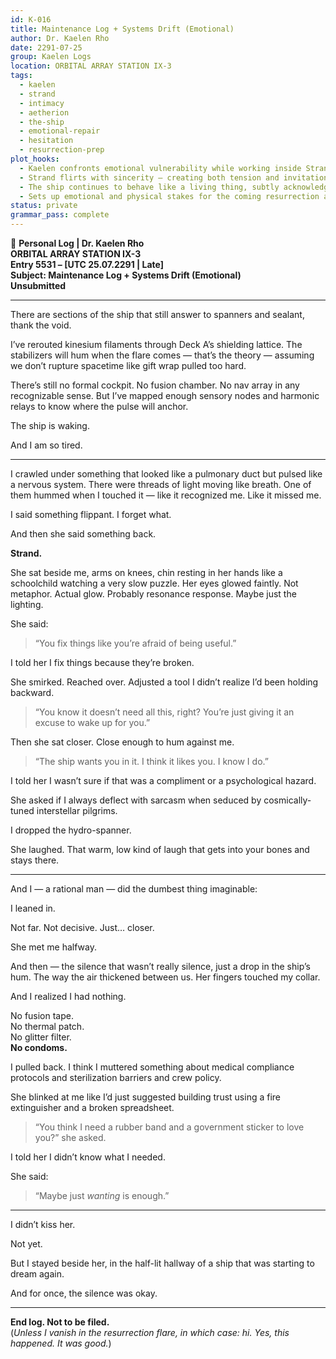 ```yaml
---
id: K-016
title: Maintenance Log + Systems Drift (Emotional)
author: Dr. Kaelen Rho
date: 2291-07-25
group: Kaelen Logs
location: ORBITAL ARRAY STATION IX-3
tags:
  - kaelen
  - strand
  - intimacy
  - aetherion
  - the-ship
  - emotional-repair
  - hesitation
  - resurrection-prep
plot_hooks:
  - Kaelen confronts emotional vulnerability while working inside Strand’s reawakening ship.
  - Strand flirts with sincerity — creating both tension and invitation.
  - The ship continues to behave like a living thing, subtly acknowledging Kaelen.
  - Sets up emotional and physical stakes for the coming resurrection attempt.
status: private
grammar_pass: complete
---
```


📓 **Personal Log | Dr. Kaelen Rho**  
**ORBITAL ARRAY STATION IX-3**  
**Entry 5531 – [UTC 25.07.2291 | Late]**  
**Subject: Maintenance Log + Systems Drift (Emotional)**  
**Unsubmitted**

---

There are sections of the ship that still answer to spanners and sealant, thank the void.

I’ve rerouted kinesium filaments through Deck A’s shielding lattice. The stabilizers will hum when the flare comes — that’s the theory — assuming we don’t rupture spacetime like gift wrap pulled too hard.

There’s still no formal cockpit. No fusion chamber. No nav array in any recognizable sense. But I’ve mapped enough sensory nodes and harmonic relays to know where the pulse will anchor.

The ship is waking.

And I am so tired.

---

I crawled under something that looked like a pulmonary duct but pulsed like a nervous system. There were threads of light moving like breath. One of them hummed when I touched it — like it recognized me. Like it missed me.

I said something flippant. I forget what.

And then she said something back.

**Strand.**

She sat beside me, arms on knees, chin resting in her hands like a schoolchild watching a very slow puzzle. Her eyes glowed faintly. Not metaphor. Actual glow. Probably resonance response. Maybe just the lighting.

She said:

> “You fix things like you’re afraid of being useful.”

I told her I fix things because they’re broken.

She smirked. Reached over. Adjusted a tool I didn’t realize I’d been holding backward.

> “You know it doesn’t need all this, right? You’re just giving it an excuse to wake up for you.”

Then she sat closer. Close enough to hum against me.

> “The ship wants you in it. I think it likes you. I know I do.”

I told her I wasn’t sure if that was a compliment or a psychological hazard.

She asked if I always deflect with sarcasm when seduced by cosmically-tuned interstellar pilgrims.

I dropped the hydro-spanner.

She laughed. That warm, low kind of laugh that gets into your bones and stays there.

---

And I — a rational man — did the dumbest thing imaginable:

I leaned in.

Not far. Not decisive. Just… closer.

She met me halfway.

And then — the silence that wasn’t really silence, just a drop in the ship’s hum. The way the air thickened between us. Her fingers touched my collar.

And I realized I had nothing.

No fusion tape.  
No thermal patch.  
No glitter filter.  
**No condoms.**

I pulled back. I think I muttered something about medical compliance protocols and sterilization barriers and crew policy.

She blinked at me like I’d just suggested building trust using a fire extinguisher and a broken spreadsheet.

> “You think I need a rubber band and a government sticker to love you?” she asked.

I told her I didn’t know what I needed.

She said:

> “Maybe just *wanting* is enough.”

---

I didn’t kiss her.

Not yet.

But I stayed beside her, in the half-lit hallway of a ship that was starting to dream again.

And for once, the silence was okay.

---

**End log. Not to be filed.**  
(*Unless I vanish in the resurrection flare, in which case: hi. Yes, this happened. It was good.*)
